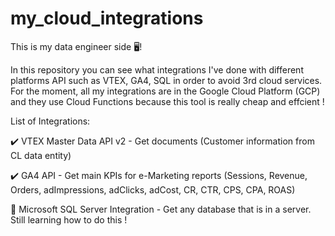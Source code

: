 # my_cloud_integrations
This is my data engineer side 🖥️! 

In this repository you can see what integrations I've done with different platforms API such as VTEX, GA4, SQL in order to avoid 3rd cloud services. 
For the moment, all my integrations are in the Google Cloud Platform (GCP) and they use Cloud Functions because this tool is really cheap and effcient !

List of Integrations: 

✔️ VTEX Master Data API v2 - Get documents (Customer information from CL data entity) 

✔️ GA4 API - Get main KPIs for e-Marketing reports (Sessions, Revenue, Orders, adImpressions, adClicks, adCost, CR, CTR, CPS, CPA, ROAS)

🏁 Microsoft SQL Server Integration - Get any database that is in a server. Still learning how to do this ! 
